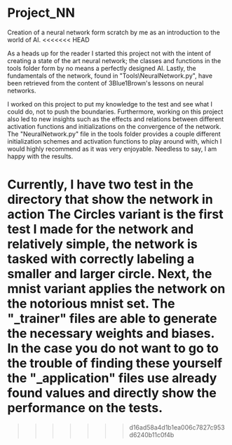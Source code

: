 # Project_NN
Creation of a neural network form scratch by me as an introduction to the world of AI.
<<<<<<< HEAD

As a heads up for the reader I started this project not with the intent of creating a state 
of the art neural network; the classes and functions in the tools folder form by no means 
a perfectly designed AI. Lastly, the fundamentals of the network, found in 
"Tools\NeuralNetwork.py", have been retrieved from the content of 3Blue1Brown's lessons on 
neural networks.
 
I worked on this project to put my knowledge to the test and see what I could do, not to push 
the boundaries. Furthermore, working on this project also led to new insights such as the 
effects and relations between different activation functions and initializations on the 
convergence of the network. The "NeuralNetwork.py" file in the tools folder provides a couple 
different initialization schemes and activation functions to play around with, which I would 
highly recommend as it was very enjoyable. Needless to say, I am happy with the results. 

Currently, I have two test in the directory that show the network in action The Circles variant 
is the first test I made for the network and relatively simple, the network is tasked with 
correctly labeling a smaller and larger circle. Next, the mnist variant applies the network on 
the notorious mnist set. The "_trainer" files are able to generate the necessary weights and 
biases. In the case you do not want to go to the trouble of finding these yourself the 
"_application" files use already found values and directly show the performance on the tests.
=======
>>>>>>> d16ad58a4d1b1ea006c7827c953d6240b11c0f4b
